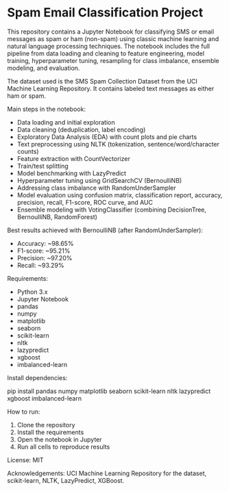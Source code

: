 # Spam Email Classification Project

This repository contains a Jupyter Notebook for classifying SMS or email messages as spam or ham (non-spam) using classic machine learning and natural language processing techniques. The notebook includes the full pipeline from data loading and cleaning to feature engineering, model training, hyperparameter tuning, resampling for class imbalance, ensemble modeling, and evaluation.

The dataset used is the SMS Spam Collection Dataset from the UCI Machine Learning Repository. It contains labeled text messages as either ham or spam.

Main steps in the notebook:

- Data loading and initial exploration
- Data cleaning (deduplication, label encoding)
- Exploratory Data Analysis (EDA) with count plots and pie charts
- Text preprocessing using NLTK (tokenization, sentence/word/character counts)
- Feature extraction with CountVectorizer
- Train/test splitting
- Model benchmarking with LazyPredict
- Hyperparameter tuning using GridSearchCV (BernoulliNB)
- Addressing class imbalance with RandomUnderSampler
- Model evaluation using confusion matrix, classification report, accuracy, precision, recall, F1-score, ROC curve, and AUC
- Ensemble modeling with VotingClassifier (combining DecisionTree, BernoulliNB, RandomForest)

Best results achieved with BernoulliNB (after RandomUnderSampler):

- Accuracy: ~98.65%
- F1-score: ~95.21%
- Precision: ~97.20%
- Recall: ~93.29%

Requirements:

- Python 3.x
- Jupyter Notebook
- pandas
- numpy
- matplotlib
- seaborn
- scikit-learn
- nltk
- lazypredict
- xgboost
- imbalanced-learn

Install dependencies:

pip install pandas numpy matplotlib seaborn scikit-learn nltk lazypredict xgboost imbalanced-learn

How to run:

1. Clone the repository
2. Install the requirements
3. Open the notebook in Jupyter
4. Run all cells to reproduce results

License: MIT

Acknowledgements: UCI Machine Learning Repository for the dataset, scikit-learn, NLTK, LazyPredict, XGBoost.
